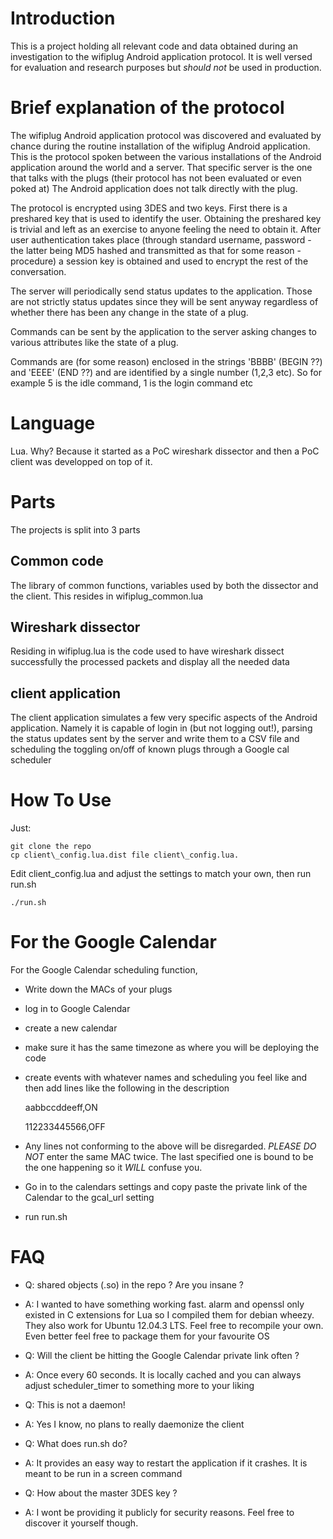 Introduction
============

This is a project holding all relevant code and data obtained during an investigation to the
wifiplug Android application protocol.
It is well versed for evaluation and research purposes but _should not_ be used in production.

Brief explanation of the protocol
=================================

The wifiplug Android application protocol was discovered and evaluated by chance during the
routine installation of the wifiplug Android application. This is the protocol spoken between
the various installations of the Android application around the world and a server. That specific
server is the one that talks with the plugs (their protocol has not been evaluated or even poked at)
The Android application does not talk directly with the plug.

The protocol is encrypted using 3DES and two keys. First there is a preshared key that is used to
identify the user. Obtaining the preshared key is trivial and left as an exercise to anyone feeling
the need to obtain it. After user authentication takes place (through standard username, password -
the latter being MD5 hashed and transmitted as that for some reason - procedure) a session key is
obtained and used to encrypt the rest of the conversation.

The server will periodically send status updates to the application. Those are not strictly status
updates since they will be sent anyway regardless of whether there has been any change in the state
of a plug.

Commands can be sent by the application to the server asking changes to various attributes like the
state of a plug.

Commands are (for some reason) enclosed in the strings 'BBBB' (BEGIN ??) and 'EEEE' (END ??) and are
identified by a single number (1,2,3 etc). So for example 5 is the idle command, 1 is the login command etc

Language
========

Lua. Why? Because it started as a PoC wireshark dissector and then a PoC client was
developped on top of it.

Parts
=====

The projects is split into 3 parts

Common code
-----------

The library of common functions, variables used by both the dissector and the client. This
resides in wifiplug\_common.lua

Wireshark dissector
-------------------

Residing in wifiplug.lua is the code used to have wireshark dissect successfully the processed
packets and display all the needed data

client application
------------------

The client application simulates a few very specific aspects of the Android application. Namely it
is capable of login in (but not logging out!), parsing the status updates sent by the server and write
them to a CSV file and scheduling the toggling on/off of known plugs through a Google cal scheduler

How To Use
==========

Just:

	git clone the repo
	cp client\_config.lua.dist file client\_config.lua.

Edit client\_config.lua and adjust the settings to match your own, then run run.sh

	./run.sh

For the Google Calendar
=======================

For the Google Calendar scheduling function,

* Write down the MACs of your plugs
* log in to Google Calendar
* create a new calendar
* make sure it has the same timezone as where you will be deploying the code
* create events with whatever names and scheduling you feel like and then add lines like the following in the description

	aabbccddeeff,ON

	112233445566,OFF

* Any lines not conforming to the above will be disregarded. _PLEASE DO NOT_ enter the same MAC twice. The last specified one is
bound to be the one happening so it _WILL_ confuse you.
* Go in to the calendars settings and copy paste the private link of the Calendar to the gcal\_url setting
* run run.sh

FAQ
===

* Q: shared objects (.so) in the repo ? Are you insane ?
* A: I wanted to have something working fast. alarm and openssl only existed in C extensions for Lua so I compiled them for
debian wheezy. They also work for Ubuntu 12.04.3 LTS. Feel free to recompile your own. Even better feel free to package them for
your favourite OS

* Q: Will the client be hitting the Google Calendar private link often ?
* A: Once every 60 seconds. It is locally cached and you can always adjust scheduler\_timer to something more to your liking

* Q: This is not a daemon!
* A: Yes I know, no plans to really daemonize the client

* Q: What does run.sh do?
* A: It provides an easy way to restart the application if it crashes. It is meant to be run in a screen command

* Q: How about the master 3DES key ?
* A: I wont be providing it publicly for security reasons. Feel free to discover it yourself though.
